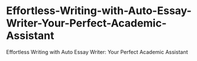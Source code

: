 # Effortless-Writing-with-Auto-Essay-Writer-Your-Perfect-Academic-Assistant
Effortless Writing with Auto Essay Writer: Your Perfect Academic Assistant

